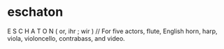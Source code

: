 # eschaton
E S C H A T O N ( or, ihr ; wir ) // For five actors, flute, English horn, harp, viola, violoncello, contrabass, and video.
